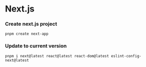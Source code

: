 # Next.js

### Create next.js project
```pnpm create next-app```

### Update to current version
```pnpm i next@latest react@latest react-dom@latest eslint-config-next@latest```
